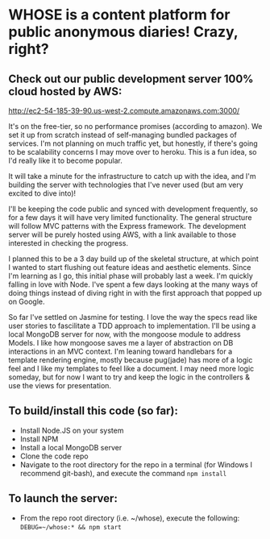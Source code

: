 # WHOSE is a content platform for public anonymous diaries! Crazy, right?

## Check out our public development server 100% cloud hosted by AWS:

   http://ec2-54-185-39-90.us-west-2.compute.amazonaws.com:3000/

It's on the free-tier, so no performance promises (according to amazon).
We set it up from scratch instead of self-managing bundled packages of
services. I'm not planning on much traffic yet, but honestly, if there's
going to be scalability concerns I may move over to heroku. This is a fun
idea, so I'd really like it to become popular.

It will take a minute for the infrastructure to catch up with the idea,
and I'm building the server with technologies that I've never used (but am
very excited to dive into)! 

I'll be keeping the code public and synced with development frequently, so
for a few days it will have very limited functionality. The general structure 
will follow MVC patterns with the Express framework. The development server 
will be purely hosted using AWS, with a link available to those interested in 
checking the progress. 

I planned this to be a 3 day build up of the skeletal structure, at which 
point I wanted to start flushing out feature ideas and aesthetic elements.
Since I'm learning as I go, this initial phase will probably last a week.
I'm quickly falling in love with Node. I've spent a few days looking 
at the many ways of doing things instead of diving right in with the 
first approach that popped up on Google.

So far I've settled on Jasmine for testing. I love the way the specs read
like user stories to fascilitate a TDD approach to implementation. I'll 
be using a local MongoDB server for now, with the mongoose module to 
address Models. I like how mongoose saves me a layer of abstraction on
DB interactions in an MVC context. I'm leaning toward handlebars for a
template rendering engine, mostly because pug(jade) has more of a logic
feel and I like my templates to feel like a document. I may need more logic
someday, but for now I want to try and keep the logic in the controllers &
use the views for presentation.


## To build/install this code (so far):
- Install Node.JS on your system
- Install NPM 
- Install a local MongoDB server
- Clone the code repo 
- Navigate to the root directory for the repo in a terminal (for Windows
 I recommend git-bash), and execute the command `npm install`

## To launch the server:
- From the repo root directory (i.e. ~/whose), execute the following:
 `DEBUG=~/whose:* && npm start`
 
